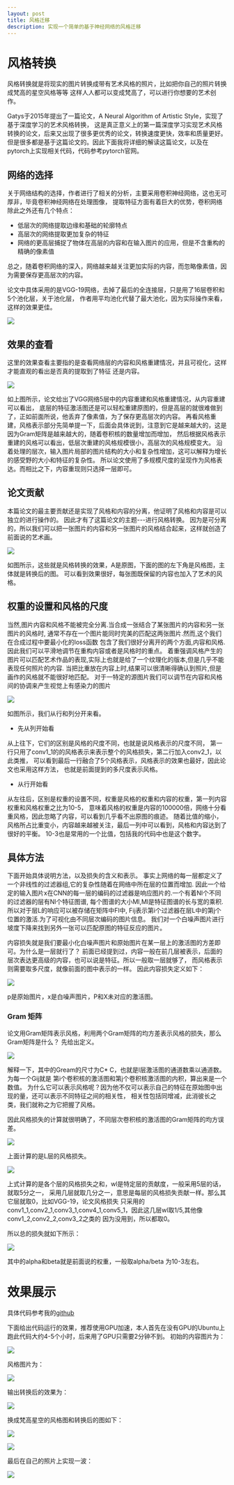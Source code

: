 ```yaml
---
layout: post
title: 风格迁移
description: 实现一个简单的基于神经网络的风格迁移
---
```



# 风格转换

风格转换就是将现实的图片转换成带有艺术风格的照片，比如把你自己的照片转换成梵高的星空风格等等
这样人人都可以变成梵高了，可以进行你想要的艺术创作。

Gatys于2015年提出了一篇论文，A Neural Algorithm of Artistic Style，实现了基于深度学习的艺术风格转换，
这是真正意义上的第一篇深度学习实现艺术风格转换的论文，后来又出现了很多更优秀的论文，转换速度更快，效率和质量更好。
但是很多都是基于这篇论文的。因此下面我将详细的解读这篇论文，以及在pytorch上实现相关代码，代码参考pytorch官网。

## 网络的选择

关于网络结构的选择，作者进行了相关的分析，主要采用卷积神经网络，这也无可厚非，毕竟卷积神经网络在处理图像，
提取特征方面有着巨大的优势，卷积网络除此之外还有几个特点：
* 低层次的网络提取边缘和基础的轮廓特点
* 高层次的网络提取更加复杂的特征
* 网络的更高层捕捉了物体在高层的内容和在输入图片的应用，但是不含重构的精确的像素值

总之，随着卷积网络的深入，网络越来越关注更加实际的内容，而忽略像素值，因为需要保存更高层次的内容。

论文中具体采用的是VGG-19网络，去掉了最后的全连接层，只是用了16层卷积和5个池化层，关于池化层，
作者用平均池化代替了最大池化，因为实际操作来看，这样的效果更佳。

![](https://github.com/cryer/Style_Transfer/raw/master/image/1.png)

## 效果的查看
这里的效果查看主要指的是查看网络层的内容和风格重建情况，并且可视化，这样才能直观的看出是否真的提取到了特征
还是内容。

![](https://github.com/cryer/Style_Transfer/raw/master/image/4.png)

如上图所示，论文给出了VGG网络5层中的内容重建和风格重建情况，从内容重建可以看出，
底层的特征激活图还是可以轻松重建原图的，但是高层的就很难做到了，正如前面所说，他丢弃了像素值，为了保存更高层次的内容。
再看风格重建，风格表示部分先简单提一下，后面会具体说到，注意到它是越来越大的，这是因为Gram矩阵是越来越大的，随着卷积核的数量增加而增加，
然后根据风格表示重建的风格可以看出，低层次重建的风格规模很小，高层次的风格规模变大。
沿着处理的层次，输入图片局部的图片结构的大小和复杂性增加，这可以解释为增长的感受野的大小和特征的复杂性。
所以论文使用了多规模尺度的呈现作为风格表达。而相比之下，内容重现则只选择一层即可。

## 论文贡献

本篇论文的最主要贡献还是实现了风格和内容的分离，他证明了风格和内容是可以独立的进行操作的。
因此才有了这篇论文的主题---进行风格转换。
因为是可分离的，所以我们可以把一张图片的内容和另一张图片的风格结合起来，这样就创造了前面说的艺术画。

![](https://github.com/cryer/Style_Transfer/raw/master/image/5.png)

如图所示，这些就是风格转换的效果，A是原图，下面的图的左下角是风格图，主体就是转换后的图。
可以看到效果很好，每张图既保留的内容也加入了艺术的风格。

## 权重的设置和风格的尺度

当然,图片内容和风格不能被完全分离.当合成一张结合了某张图片的内容和另一张图片的风格时,
通常不存在一个图片能同时完美的匹配这两张图片.然而,这个我们在合成过程中要最小化的loss函数
包含了我们很好分离开的两个方面,内容和风格.因此我们可以平滑地调节在重构内容或者是风格时的重点。
着重强调风格产生的图片可以匹配艺术作品的表现,实际上也就是给了一个纹理化的版本,但是几乎不能表现任何照片的内容.
当把比重放在内容上时,结果可以很清晰得确认到照片,但是画作的风格就不能很好地匹配。
对于一特定的源图片我们可以调节在内容和风格间的协调来产生视觉上有感染力的图片

![](https://github.com/cryer/Style_Transfer/raw/master/image/6.png)

如图所示，我们从行和列分开来看。
* 先从列开始看

从上往下，它们的区别是风格的尺度不同，也就是说风格表示的尺度不同，
第一行只用了conv1_1的的风格表示来表示整个的风格损失，第二行加入conv2_1，以此类推，
可以看到最后一行融合了5个风格表示，风格表示的效果也最好，因此论文也采用这样方法，
也就是前面提到的多尺度表示风格。

* 从行开始看

从左往后，区别是权重的设置不同，权重是风格的权重和内容的权重，第一列内容权重和风格权重之比为10-5，
意味着风格的权重是内容的100000倍，网络十分看重风格，因此忽略了内容，可以看到几乎看不出原图的痕迹。
随着比值的缩小，风格所占比重变小，内容越来越被关注，最后一列中可以看到，风格和内容达到了很好的平衡。
10-3也是常用的一个比值，包括我的代码中也是这个数字。

## 具体方法

下面开始具体说明方法，以及损失的含义和表示。
事实上网络的每一层都定义了一个非线性的过滤器组,它的复杂性随着在网络中所在层的位置而增加.
因此一个给定的输入图片x在CNN的每一层的编码的过滤器是响应图片的.一个有着Nl个不同的过滤器的层有Nl个特征图谱,
每个图谱的大小Ml,Ml是特征图谱的长与宽的乘积.所以对于层L的响应可以被存储在矩阵中Fl中,
Fij表示第i个过滤器在层L中的第j个位置的激活.为了可视化由不同层次编码的图片信息。
我们对一个白噪声图片进行坡度下降来找到另外一张可以匹配原图的特征反应的图片。

内容损失就是我们要最小化白噪声图片和原始图片在某一层上的激活图的方差即可。为什么是一层就行了？
前面已经提到过，内容一般在前几层被表示，后面的层次表达更高级的内容，也可以说是特征。所以一般取一层就够了，
而风格表示则需要取多尺度，就像前面的图中表示的一样。
因此内容损失定义如下：

![](https://github.com/cryer/Style_Transfer/raw/master/image/7.png)

p是原始图片，x是白噪声图片，P和X未对应的激活图。

### Gram 矩阵

论文用Gram矩阵表示风格，利用两个Gram矩阵的均方差表示风格的损失，那么Gram矩阵是什么？
先给出定义。

![](https://github.com/cryer/Style_Transfer/raw/master/image/8.png)

解释一下，其中的Gream的尺寸为C* C，也就是l层激活图的通道数乘以通道数。为每一个Gij就是
第i个卷积核的激活图和第j个卷积核激活图的内积，算出来是一个数值。
为什么它可以表示风格呢？因为他不仅可以表示自己的特征在原始图中出现的量，还可以表示不同特征之间的相关性，
相关性包括同增减，此消彼长之类，我们就称之为它把握了风格。

因此风格损失的计算就很明确了，不同层次卷积核的激活图的Gram矩阵的均方误差。

![](https://github.com/cryer/Style_Transfer/raw/master/image/9.png)

上面计算的是L层的风格损失。

![](https://github.com/cryer/Style_Transfer/raw/master/image/10.png)

上式计算的是各个层的风格损失之和，wl是特定层的贡献度，一般采用5层的话，就取5分之一，
采用几层就取几分之一，意思是每层的风格损失贡献一样。那么其它层就取0，比如VGG-19，论文风格损失
只采用的conv1_1,conv2_1,conv3_1,conv4_1,conv5_1，因此这几层wl取1/5,其他像conv1_2,conv2_2,conv3_2之类的
因为没用到，所以都取0。

所以总的损失就如下所示：

![](https://github.com/cryer/Style_Transfer/raw/master/image/11.png)

其中的alpha和beta就是前面说的权重，一般取alpha/beta 为10-3左右。

# 效果展示

具体代码参考我的[github](https://github.com/cryer/Style_Transfer)

下面给出代码运行的效果，推荐使用GPU加速，本人首先在没有GPU的Ubuntu上跑此代码大约4-5个小时，后来用了GPU只需要2分钟不到。
初始的内容图片为：

![](https://github.com/cryer/Style_Transfer/raw/master/picture/content.png)

风格图片为：

![](https://github.com/cryer/Style_Transfer/raw/master/picture/style.png)

输出转换后的效果为：

![](https://github.com/cryer/Style_Transfer/raw/master/image/3.png)

换成梵高星空的风格图和转换后的图如下：

![](https://github.com/cryer/Style_Transfer/raw/master/picture/style2.png)

![](https://github.com/cryer/Style_Transfer/raw/master/image/12.png)

最后在自己的照片上实现一波：

![](https://github.com/cryer/Style_Transfer/raw/master/image/2.png)
